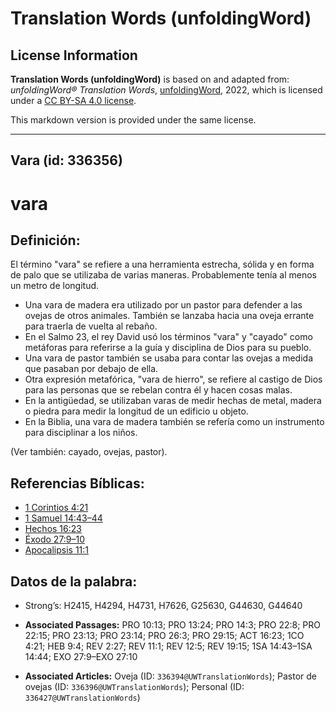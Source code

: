 # Translation Words (unfoldingWord)

## License Information

**Translation Words (unfoldingWord)** is based on and adapted from: _unfoldingWord® Translation Words_, [unfoldingWord](https://unfoldingword.org/utw), 2022, which is licensed under a [CC BY-SA 4.0 license](https://creativecommons.org/licenses/by-sa/4.0/legalcode.en).

This markdown version is provided under the same license.



--------------------------------

## Vara (id: 336356)

vara
====

Definición:
-----------

El término "vara" se refiere a una herramienta estrecha, sólida y en forma de palo que se utilizaba de varias maneras. Probablemente tenía al menos un metro de longitud.

* Una vara de madera era utilizado por un pastor para defender a las ovejas de otros animales. También se lanzaba hacia una oveja errante para traerla de vuelta al rebaño.
* En el Salmo 23, el rey David usó los términos "vara" y "cayado" como metáforas para referirse a la guía y disciplina de Dios para su pueblo.
* Una vara de pastor también se usaba para contar las ovejas a medida que pasaban por debajo de ella.
* Otra expresión metafórica, "vara de hierro", se refiere al castigo de Dios para las personas que se rebelan contra él y hacen cosas malas.
* En la antigüedad, se utilizaban varas de medir hechas de metal, madera o piedra para medir la longitud de un edificio u objeto.
* En la Biblia, una vara de madera también se refería como un instrumento para disciplinar a los niños.

(Ver también: cayado, ovejas, pastor).

Referencias Bíblicas:
---------------------

* [1 Corintios 4:21](https://ref.ly/1Cor4:21)
* [1 Samuel 14:43–44](https://ref.ly/1Sam14:43-1Sam14:44)
* [Hechos 16:23](https://ref.ly/Acts16:23)
* [Éxodo 27:9–10](https://ref.ly/Exod27:9-Exod27:10)
* [Apocalipsis 11:1](https://ref.ly/Rev11:1)

Datos de la palabra:
--------------------

* Strong’s: H2415, H4294, H4731, H7626, G25630, G44630, G44640

* **Associated Passages:** PRO 10:13; PRO 13:24; PRO 14:3; PRO 22:8; PRO 22:15; PRO 23:13; PRO 23:14; PRO 26:3; PRO 29:15; ACT 16:23; 1CO 4:21; HEB 9:4; REV 2:27; REV 11:1; REV 12:5; REV 19:15; 1SA 14:43–1SA 14:44; EXO 27:9–EXO 27:10
* **Associated Articles:** Oveja (ID: `336394@UWTranslationWords`); Pastor de ovejas (ID: `336396@UWTranslationWords`); Personal (ID: `336427@UWTranslationWords`)

